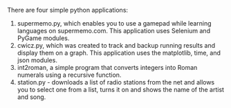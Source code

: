 There are four simple python applications:
1) supermemo.py, which enables you to use a gamepad while learning languages on supermemo.com. This application uses Selenium and PyGame modules.
2) cwicz.py, which was created to track and backup running results and display them on a graph. This application uses the matplotlib, time, and json modules.
3) int2roman, a simple program that converts integers into Roman numerals using a recursive function.
4) station.py - downloads a list of radio stations from the net and allows you to select one from a list, turns it on and shows the name of the artist and song.
